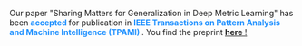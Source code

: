 Our paper "Sharing Matters for Generalization in Deep Metric Learning" has been <b style="color:DodgerBlue;"> accepted </b> for publication in <b style="color:DodgerBlue;"> IEEE Transactions on Pattern Analysis and Machine Intelligence (TPAMI) </b>. You find the preprint <a type="button" href="https://arxiv.org/abs/2004.05582.pdf" target="_blank">
<b><u>here</u></b> ! </a>
